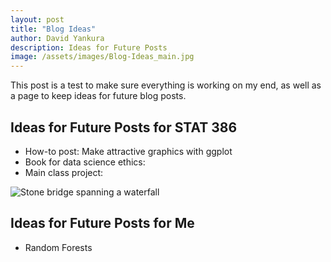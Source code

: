 ```yaml
---
layout: post
title: "Blog Ideas"
author: David Yankura
description: Ideas for Future Posts
image: /assets/images/Blog-Ideas_main.jpg
---
```


This post is a test to make sure everything is working on my end, as well as a page to keep ideas for future blog posts. 

## Ideas for Future Posts for STAT 386
- How-to post: Make attractive graphics with ggplot 
- Book for data science ethics: 
- Main class project: 

<!-- ![Stone bridge spanning a waterfall](https://raw.githubusercontent.com/blacksaab/my386blog/main/assets/images/Blog-Ideas_Middle.jpg) -->

<img src="raw.githubusercontent.com/blacksaab/my386blog/main/assets/images/Blog-Ideas_Middle.jpg" alt="Stone bridge spanning a waterfall">

## Ideas for Future Posts for Me
- Random Forests 
